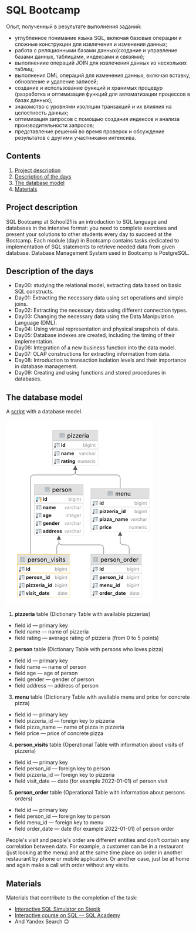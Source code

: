 # SQL Bootcamp

Опыт, полученный в результате выполнения заданий:
- углубленное понимание языка SQL, включая базовые операции и сложные конструкции для извлечения и изменения данных;
- работа с реляционными базами данных(создание и управление базами данных, таблицами, индексами и связями);
- выполнениие операций JOIN для извлечения данных из нескольких таблиц;
- выполнения DML операций для изменения данных, включая вставку, обновление и удаление записей;
- создание и использование функций и хранимых процедур (разработка и оптимизация функций для автоматизации процессов в базах данных);
- знакомство с уровнями изоляции транзакций и их влияния на целостность данных;
- оптимизация запросов с помощью создания индексов и анализа производительности запросов;
- представление решений во время проверок и обсуждение результатов с другими участниками интенсива.

## Contents

1. [Project description](#project-description)
2. [Description of the days](#description-of-the-days)
3. [The database model](#the-database-model)
4. [Materials](#materials)

## Project description

SQL Bootcamp at School21 is an introduction to SQL language and databases in the intensive format: you need to complete exercises and present your solutions to other students every day to succeed at the Bootcamp. Each module (day) in Bootcamp contains tasks dedicated to implementation of SQL statements to retrieve needed data from given database.
Database Management System used in Bootcamp is PostgreSQL.

## Description of the days

- Day00: studying the relational model, extracting data based on basic SQL constructs.
- Day01: Extracting the necessary data using set operations and simple joins.
- Day02: Extracting the necessary data using different connection types.
- Day03: Changing the necessary data using the Data Manipulation Language (DML).
- Day04: Using virtual representation and physical snapshots of data.
- Day05: Database indexes are created, including the timing of their implementation.
- Day06: Integration of a new business function into the data model.
- Day07: OLAP constructions for extracting information from data.
- Day08: Introduction to transaction isolation levels and their importance in database management.
- Day09: Creating and using functions and stored procedures in databases.

## The database model

A [script](materials/model.sql) with a database model.

![schema](misc/images/schema.png)

1. **pizzeria** table (Dictionary Table with available pizzerias)

- field id — primary key
- field name — name of pizzeria
- field rating — average rating of pizzeria (from 0 to 5 points)

2. **person** table (Dictionary Table with persons who loves pizza)

- field id — primary key
- field name — name of person
- field age — age of person
- field gender — gender of person
- field address — address of person

3. **menu** table (Dictionary Table with available menu and price for concrete pizza)

- field id — primary key
- field pizzeria_id — foreign key to pizzeria
- field pizza_name — name of pizza in pizzeria
- field price — price of concrete pizza

4. __person_visits__ table (Operational Table with information about visits of pizzeria)

- field id — primary key
- field person_id — foreign key to person
- field pizzeria_id — foreign key to pizzeria
- field visit_date — date (for example 2022-01-01) of person visit

5. __person_order__ table (Operational Table with information about persons orders)

- field id — primary key
- field person_id — foreign key to person
- field menu_id — foreign key to menu
- field order_date — date (for example 2022-01-01) of person order

People's visit and people's order are different entities and don't contain any correlation between data. For example, a customer can be in a restaurant (just looking at the menu) and at the same time place an order in another restaurant by phone or mobile application. Or another case, just be at home and again make a call with order without any visits.

## Materials

Materials that contribute to the completion of the task:

- [Interactive SQL Simulator on Stepik](https://stepik.org/course/63054/syllabus)
- [Interactive course on SQL — SQL Academy](https://sql-academy.org/ru/guide)
- And Yandex Search 😊


